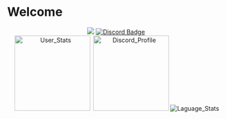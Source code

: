 # Welcome

<div align="center">
<img src="https://komarev.com/ghpvc/?username=dexslender&color=6002ee&style=flat-square">
<a href="https://discord.com/users/828393508296458284" target="blank">
    <img src="https://img.shields.io/badge/Discord-%40dexslender-yellowgreen?logo=discord&style=flat-square&color=5865F2" alt="Discord Badge">
</a>
</br>
</div>
<!-- border_radius -->
<div align="center">
    <img src="https://github-readme-stats.vercel.app/api?username=dexslender&theme=midnight-purple&hide_border=true&show_icons=true&border_radius=8" alt="User_Stats" hspace="3px" height="175px">
    <img src="https://lanyard.cnrad.dev/api/828393508296458284?idleMessage=Sleeping%20or%20listening%20some%20music....&bg=000000&showDisplayName=true" alt="Discord_Profile" height="175px">
    <img src="https://github-readme-stats.vercel.app/api/top-langs?username=DexSlender&theme=midnight-purple&hide_border=true&show_icons=true&locale=en&layout=compact" alt="Laguage_Stats">
</div>
